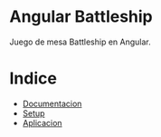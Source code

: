 # Angular Battleship
Juego de mesa Battleship en Angular.

# Indice
- [Documentacion](./documentation/WORKPLAN.md)
- [Setup](./battleship/README.md)
- [Aplicacion](https://storresoliv.github.io/angular-battleship/)